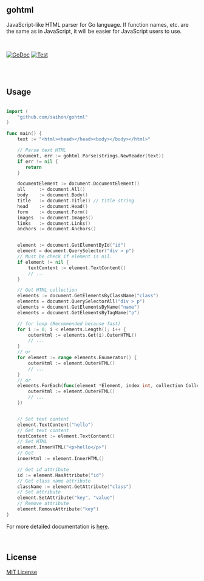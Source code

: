 ## gohtml

JavaScript-like HTML parser for Go language. If function names, etc. are the same as in JavaScript, it will be easier for JavaScript users to use.

<br/>

[![GoDoc](https://pkg.go.dev/badge/github.com/saihon/gohtml)](https://pkg.go.dev/github.com/saihon/gohtml) [![Test](https://github.com/saihon/gohtml/actions/workflows/go.yml/badge.svg)](https://github.com/saihon/gohtml/actions/workflows/go.yml)

<br>
<br>

## Usage


```go

import (
    "github.com/saihon/gohtml"
)

func main() {
    text := "<html><head></head><body></body></html>"

    // Parse text HTML
    document, err := gohtml.Parse(strings.NewReader(text))
    if err != nil {
       return
    }

    documentElement := document.DocumentElement()
    all     := document.All()
    body    := document.Body()
    title   := document.Title() // title string
    head    := document.Head()
    form    := document.Form()
    images  := document.Images()
    links   := document.Links()
    anchors := document.Anchors()


    element := document.GetElementById("id")
    element = document.QuerySelector("div > p")
    // Must be check if element is nil.
    if element != nil {
        textContent := element.TextContent()
        // ...
    }

    // Get HTML collection
    elements := document.GetElementsByClassName("class")
    elements = document.QuerySelectorAll("div > p")
    elements = document.GetElementsByName("name")
    elements = document.GetElementsByTagName("p")

    // for loop (Recommended because fast)
    for i := 0; i < elements.Length(); i++ {
        outerHtml := elements.Get(i).OuterHTML()
        // ...
    }
    // or 
    for element := range elements.Enumerator() {
        outerHtml := element.OuterHTML()
        // ...
    }
    // or 
    elements.ForEach(func(element *Element, index int, collection Collection) {
        outerHtml := element.OuterHTML()
        // ...
    })


    // Set text content
    element.TextContent("hello")
    // Get text content
    textContent := element.TextContent()
    // Set HTML
    element.InnerHTML("<p>hello</p>")
    // Get
    innerHtml := element.InnerHTML()

    // Get id attribute
    id := element.HasAttribute("id")
    // Get class name attribute
    className := element.GetAttribute("class")
    // Set attribute
    element.SetAttribute("key", "value")
    // Remove attribute
    element.RemoveAttribute("key")
}

```

[godoc]:https://pkg.go.dev/github.com/saihon/gohtml

For more detailed documentation is [here][godoc].

<br>


## License

[MIT License](https://github.com/saihon/gohtml/blob/master/LICENSE)

<br>
<br>
